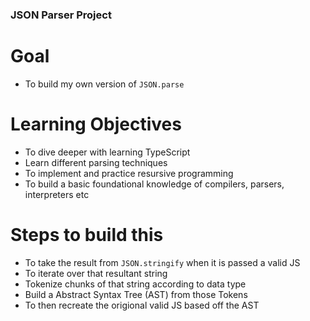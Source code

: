 ### JSON Parser Project

# Goal

- To build my own version of `JSON.parse`

# Learning Objectives

- To dive deeper with learning TypeScript
- Learn different parsing techniques
- To implement and practice resursive programming
- To build a basic foundational knowledge of compilers, parsers, interpreters etc

# Steps to build this

- To take the result from `JSON.stringify` when it is passed a valid JS
- To iterate over that resultant string
- Tokenize chunks of that string according to data type
- Build a Abstract Syntax Tree (AST) from those Tokens
- To then recreate the origional valid JS based off the AST
